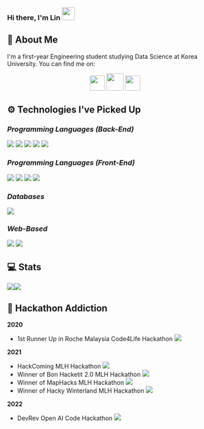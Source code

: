 ### Hi there, I'm Lin <img src="https://raw.githubusercontent.com/MartinHeinz/MartinHeinz/master/wave.gif" width="30px">

<!--
**piaoruilin/piaoruilin** is a ✨ _special_ ✨ repository because its `README.md` (this file) appears on your GitHub profile.

Here are some ideas to get you started:
-->

## 🐯 **About Me**
I'm a first-year Engineering student studying Data Science at Korea University. You can find me on:
<p align="center">
<a href="https://www.linkedin.com/in/ruilinpiao/"><img src="https://www.vectorlogo.zone/logos/linkedin/linkedin-tile.svg" width="35px"></a>
<a href="https://devpost.com/piaoruilin?ref_content=user-portfolio&ref_feature=portfolio&ref_medium=global-nav"><img src="https://www.vectorlogo.zone/logos/devpost/devpost-icon.svg" width="40px"></a>
<a href="https://www.instagram.com/piaoruilin/"><img src="https://www.vectorlogo.zone/logos/instagram/instagram-tile.svg" width="35px"></a>
</p>

## ⚙️ **Technologies I've Picked Up**
### *Programming Languages (Back-End)*
<img src="https://img.shields.io/badge/Python-3776AB?style=flat-square&logo=python&logoColor=white"/></a>
<img src="https://img.shields.io/badge/C-00599C?style=flat-square&logo=c&logoColor=white"/></a>
<img src="https://img.shields.io/badge/R-276DC3?style=flat-square&logo=R&logoColor=white"/></a>
<img src="https://img.shields.io/badge/TypeScript-007ACC?style=flat-square&logo=typescript&logoColor=white"/></a>
<img src="https://img.shields.io/badge/Flask-000000?style=flat-square&logo=flask&logoColor=white"/></a>

### *Programming Languages (Front-End)*
<img src="https://img.shields.io/badge/React-20232A?style=flat-square&logo=react&logoColor=61DAFB"/></a>
<img src="https://img.shields.io/badge/HTML-239120?style=flat-square&logo=html5&logoColor=white"/></a>
<img src="https://img.shields.io/badge/CSS-239120?&style=flat-square&logo=css3&logoColor=white"/></a>
<img src="https://img.shields.io/badge/JavaScript-F7DF1E?style=flat-square&logo=javascript&logoColor=black"/></a>
### *Databases*
<img src="https://img.shields.io/badge/SQLite-07405E?style=flat-square&logo=sqlite&logoColor=white"/></a>
### *Web-Based*
<img src="https://img.shields.io/badge/Heroku-430098?style=flat-square&logo=heroku&logoColor=white"/></a>
<img src="https://img.shields.io/badge/Google_Cloud-4285F4?style=flat-square&logo=google-cloud&logoColor=white"/></a></br>
## 💻 **Stats**
<div style="display: flex; flex-direction: row;">
 <img class="img" src="https://github-readme-stats.vercel.app/api?username=piaoruilin&show_icons=true&theme=dracula" />
 <img class="img" src="https://github-readme-stats.vercel.app/api/top-langs/?username=piaoruilin&theme=dracula&layout=compact" />
</div>
<!--
![My GitHub Stats](https://github-readme-stats.vercel.app/api?username=piaoruilin&theme=dracula&show_icons=true)
![Top Langs](https://github-readme-stats.vercel.app/api/top-langs/?username=piaoruilin&layout=compact&theme=dracula)
-->

## 📂 **Hackathon Addiction**
**2020**
* 1st Runner Up in Roche Malaysia Code4Life Hackathon <img src="https://img.shields.io/badge/2020-my--journey-brightgreen"/>

**2021**
* HackComing MLH Hackathon <img src="https://img.shields.io/badge/2021-12--days--of--christmas--with.us-brightgreen"/>
* Winner of Bon Hacketit 2.0 MLH Hackathon <img src="https://img.shields.io/badge/2021-come--dine--with.us-brightgreen"/>
* Winner of MapHacks MLH Hackathon <img src="https://img.shields.io/badge/2021-maphacks2021-brightgreen"/>
* Winner of Hacky Winterland MLH Hackathon <img src="https://img.shields.io/badge/2021-hacky--winterland-brightgreen"/>

**2022**
* DevRev Open AI Code Hackathon <img src="https://img.shields.io/badge/2022-devrev--hackathon-lightgrey"/>
